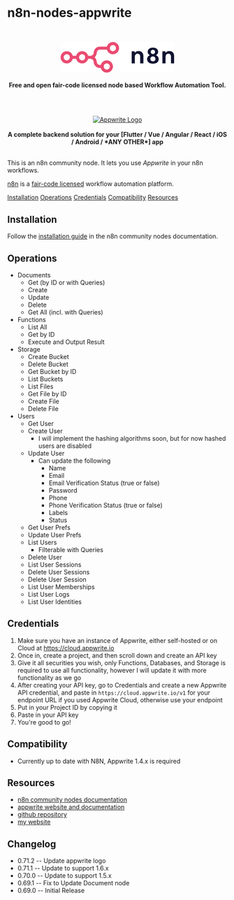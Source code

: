 # n8n-nodes-appwrite

<br />
<p align="center">
    <a href="https://appwrite.io" target="_blank"><img width="260" height="" src="https://raw.githubusercontent.com/n8n-io/n8n/master/assets/n8n-logo.png" alt="Appwrite Logo"></a>
    <br />
    <br />
    <b>Free and open fair-code licensed node based Workflow Automation Tool.</b>
    <br />
    <br />
</p>

<br />
<p align="center">
    <a href="https://appwrite.io" target="_blank"><img width="260" height="" src="https://appwrite.io/images/appwrite.svg" alt="Appwrite Logo"></a>
    <br />
    <br />
    <b>A complete backend solution for your [Flutter / Vue / Angular / React / iOS / Android / *ANY OTHER*] app</b>
    <br />
    <br />
</p>

This is an n8n community node. It lets you use _Appwrite_ in your n8n workflows.

[n8n](https://n8n.io/) is a [fair-code licensed](https://docs.n8n.io/reference/license/) workflow automation platform.

[Installation](#installation)
[Operations](#operations)
[Credentials](#credentials) <!-- delete if no auth needed -->
[Compatibility](#compatibility)
[Resources](#resources)

## Installation

Follow the [installation guide](https://docs.n8n.io/integrations/community-nodes/installation/) in the n8n community nodes documentation.

## Operations

- Documents
  - Get (by ID or with Queries)
  - Create
  - Update
  - Delete
  - Get All (incl. with Queries)
- Functions
  - List All
  - Get by ID
  - Execute and Output Result
- Storage
  - Create Bucket
  - Delete Bucket
  - Get Bucket by ID
  - List Buckets
  - List Files
  - Get File by ID
  - Create File
  - Delete File
- Users
  - Get User
  - Create User
    - I will implement the hashing algorithms soon, but for now hashed users are disabled
  - Update User
    - Can update the following
      - Name
      - Email
      - Email Verification Status (true or false)
      - Password
      - Phone
      - Phone Verification Status (true or false)
      - Labels
      - Status
  - Get User Prefs
  - Update User Prefs
  - List Users
    - Filterable with Queries
  - Delete User
  - List User Sessions
  - Delete User Sessions
  - Delete User Session
  - List User Memberships
  - List User Logs
  - List User Identities

## Credentials

1. Make sure you have an instance of Appwrite, either self-hosted or on Cloud at <https://cloud.appwrite.io>
2. Once in, create a project, and then scroll down and create an API key
3. Give it all securities you wish, only Functions, Databases, and Storage is required to use all functionality, however I will update it with more functionality as we go
4. After creating your API key, go to Credentials and create a new Appwrite API credential, and paste in
   `https://cloud.appwrite.io/v1` for your endpoint URL if you used Appwrite Cloud, otherwise use your endpoint
5. Put in your Project ID by copying it
6. Paste in your API key
7. You're good to go!

## Compatibility

- Currently up to date with N8N, Appwrite 1.4.x is required

## Resources

- [n8n community nodes documentation](https://docs.n8n.io/integrations/community-nodes/)
- [appwrite website and documentation](https://appwrite.io)
- [github repository](https://github.com/zachhandley/n8n-nodes-appwrite)
- [my website](https://zachhandley.com)

## Changelog

- 0.71.2 -- Update appwrite logo
- 0.71.1 -- Update to support 1.6.x
- 0.70.0 -- Update to support 1.5.x
- 0.69.1 -- Fix to Update Document node
- 0.69.0 -- Initial Release
